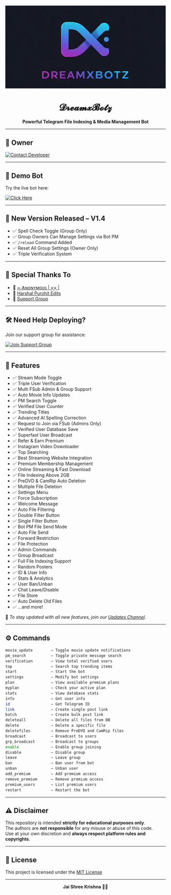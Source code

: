 <p align="center">
  <img src="https://github.com/DreamXBotz/Pics/blob/main/dreamxbotz.jpg" alt="DreamxBotz Logo">
</p>

<h1 align="center">𝓓𝓻𝓮𝓪𝓶𝔁𝓑𝓸𝓽𝔃</h1>

<p align="center">
  <b>Powerful Telegram File Indexing & Media Management Bot</b>
</p>

---

## 👤 Owner

[![Contact Developer](https://img.shields.io/static/v1?label=Contact+Developer&message=On+Telegram&color=critical)](https://t.me/Deendayal_Support_Group)

---

<!-- > ## ⚠ <u>Under Maintenance</u> ⚠  
> This repository is currently under maintenance. Please **DO NOT deploy** until further notice. -->

## 🚀 Demo Bot


Try the live bot here:

[![Click Here](https://img.shields.io/badge/Demo%20Bot-Click%20Here-blue?style=flat&logo=telegram&labelColor=white)](https://t.me/Princess_V4_bot)

---

## 🔔 New Version Released – V1.4

- ✅ Spell Check Toggle (Group Only)
- ✅ Group Owners Can Manage Settings via Bot PM
- ✅ `/reload` Command Added
- ✅ Reset All Group Settings (Owner Only)
- ✅ Triple Verification System

---

## 🙏 Special Thanks To

- 🌴 [⌯ Ꭺɴᴏɴʏᴍᴏᴜꜱ | ×͜× |](https://t.me/BeingXAnonymous)
- 🌴 [Harshal Purohit Edits](https://github.com/HarshalPurohitEdits)
- 🌴 [Support Group](https://t.me/Deendayal_Support_Group)

---

## 🛠 Need Help Deploying?

Join our support group for assistance:

[![Join Support Group](https://img.shields.io/badge/Join%20Support%20Group-Click%20Here-blue?style=flat&logo=telegram&labelColor=white)](https://t.me/Deendayal_Support_Group)

---

## 🌟 Features

- ✅ Stream Mode Toggle  
- ✅ Triple User Verification  
- ✅ Multi FSub Admin & Group Support  
- ✅ Auto Movie Info Updates  
- ✅ PM Search Toggle  
- ✅ Verified User Counter  
- ✅ Trending Titles  
- ✅ Advanced AI Spelling Correction  
- ✅ Request to Join via FSub (Admins Only)  
- ✅ Verified User Database Save  
- ✅ Superfast User Broadcast  
- ✅ Refer & Earn Premium  
- ✅ Instagram Video Downloader  
- ✅ Top Searching  
- ✅ Best Streaming Website Integration  
- ✅ Premium Membership Management  
- ✅ Online Streaming & Fast Download  
- ✅ File Indexing Above 2GB  
- ✅ PreDVD & CamRip Auto Deletion  
- ✅ Multiple File Deletion  
- ✅ Settings Menu  
- ✅ Force Subscription  
- ✅ Welcome Message  
- ✅ Auto File Filtering  
- ✅ Double Filter Button  
- ✅ Single Filter Button  
- ✅ Bot PM File Send Mode  
- ✅ Auto File Send  
- ✅ Forward Restriction  
- ✅ File Protection  
- ✅ Admin Commands  
- ✅ Group Broadcast  
- ✅ Full File Indexing Support  
- ✅ Random Posters  
- ✅ ID & User Info  
- ✅ Stats & Analytics  
- ✅ User Ban/Unban  
- ✅ Chat Leave/Disable  
- ✅ File Store  
- ✅ Auto Delete Old Files  
- ✅ …and more!

📌 *To stay updated with all new features, join our [Updates Channel](https://t.me/dreamxbotz).*

---

## ⚙️ Commands

```bash
movie_update        – Toggle movie update notifications
pm_search           – Toggle private message search
verification        – View total verified users
top                 – Search top trending items
start               – Start the bot
settings            – Modify bot settings
plan                – View available premium plans
myplan              – Check your active plan
stats               – View database stats
info                – Get user info
id                  – Get Telegram ID
link                – Create single post link
batch               – Create bulk post link
deleteall           – Delete all files from DB
delete              – Delete a specific file
deletefiles         – Remove PreDVD and CamRip files
broadcast           – Broadcast to users
grp_broadcast       – Broadcast to groups
enable              – Enable group joining
disable             – Disable group
leave               – Leave group
ban                 – Ban user from bot
unban               – Unban user
add_premium         – Add premium access
remove_premium      – Remove premium access
premium_users       – List premium users
restart             – Restart the bot
```

---

## ⚠️ Disclaimer

This repository is intended **strictly for educational purposes only**.  
The authors are **not responsible** for any misuse or abuse of this code.  
Use at your own discretion and **always respect platform rules and copyrights**.

---

## 📜 License

This project is licensed under the [MIT License](https://github.com/MrRaazz/DreamxBotz/blob/main/LICENSE)

---

<p align="center"><b>Jai Shree Krishna 🙏😉</b></p>

